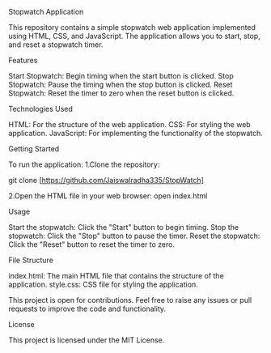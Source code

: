 Stopwatch  Application


This repository contains a simple stopwatch web application implemented using HTML, CSS, and JavaScript.
The application allows you to start, stop, and reset a stopwatch timer.

Features


Start Stopwatch: Begin timing when the start button is clicked.
Stop Stopwatch: Pause the timing when the stop button is clicked.
Reset Stopwatch: Reset the timer to zero when the reset button is clicked.


Technologies Used


HTML: For the structure of the web application.
CSS: For styling the web application.
JavaScript: For implementing the functionality of the stopwatch.


Getting Started


To run the application:
1.Clone the repository:


git clone [https://github.com/Jaiswalradha335/StopWatch]

2.Open the HTML file in your web browser:
open index.html

Usage


Start the stopwatch: Click the "Start" button to begin timing.
Stop the stopwatch: Click the "Stop" button to pause the timer.
Reset the stopwatch: Click the "Reset" button to reset the timer to zero.


File Structure

index.html: The main HTML file that contains the structure of the application.
style.css: CSS file for styling the application.


This project is open for contributions. Feel free to raise any issues or pull requests to improve the code and functionality.

License

This project is licensed under the MIT License.
